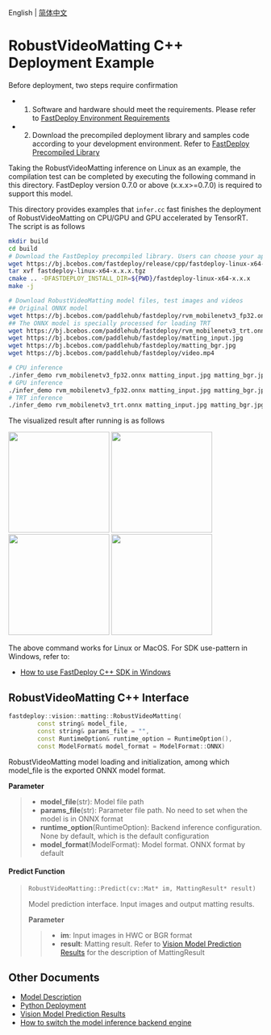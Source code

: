 English | [简体中文](README_CN.md)
# RobustVideoMatting C++ Deployment Example

Before deployment, two steps require confirmation

- 1. Software and hardware should meet the requirements. Please refer to [FastDeploy Environment Requirements](../../../../../docs/en/build_and_install/download_prebuilt_libraries.md)  
- 2. Download the precompiled deployment library and samples code according to your development environment. Refer to [FastDeploy Precompiled Library](../../../../../docs/en/build_and_install/download_prebuilt_libraries.md)

Taking the RobustVideoMatting inference on Linux as an example, the compilation test can be completed by executing the following command in this directory. FastDeploy version 0.7.0 or above (x.x.x>=0.7.0) is required to support this model.

This directory provides examples that `infer.cc` fast finishes the deployment of RobustVideoMatting on CPU/GPU and GPU accelerated by TensorRT. The script is as follows

```bash
mkdir build
cd build
# Download the FastDeploy precompiled library. Users can choose your appropriate version in the `FastDeploy  Precompiled Library` mentioned above 
wget https://bj.bcebos.com/fastdeploy/release/cpp/fastdeploy-linux-x64-x.x.x.tgz
tar xvf fastdeploy-linux-x64-x.x.x.tgz
cmake .. -DFASTDEPLOY_INSTALL_DIR=${PWD}/fastdeploy-linux-x64-x.x.x
make -j

# Download RobustVideoMatting model files, test images and videos
## Original ONNX model
wget https://bj.bcebos.com/paddlehub/fastdeploy/rvm_mobilenetv3_fp32.onnx
## The ONNX model is specially processed for loading TRT
wget https://bj.bcebos.com/paddlehub/fastdeploy/rvm_mobilenetv3_trt.onnx
wget https://bj.bcebos.com/paddlehub/fastdeploy/matting_input.jpg
wget https://bj.bcebos.com/paddlehub/fastdeploy/matting_bgr.jpg
wget https://bj.bcebos.com/paddlehub/fastdeploy/video.mp4

# CPU inference
./infer_demo rvm_mobilenetv3_fp32.onnx matting_input.jpg matting_bgr.jpg 0
# GPU inference
./infer_demo rvm_mobilenetv3_fp32.onnx matting_input.jpg matting_bgr.jpg 1
# TRT inference
./infer_demo rvm_mobilenetv3_trt.onnx matting_input.jpg matting_bgr.jpg 2
```

The visualized result after running is as follows
<div width="840">
<img width="200" height="200" float="left" src="https://user-images.githubusercontent.com/67993288/186852040-759da522-fca4-4786-9205-88c622cd4a39.jpg">
<img width="200" height="200" float="left" src="https://user-images.githubusercontent.com/67993288/186852587-48895efc-d24a-43c9-aeec-d7b0362ab2b9.jpg">
<img width="200" height="200" float="left" src="https://user-images.githubusercontent.com/67993288/186852116-cf91445b-3a67-45d9-a675-c69fe77c383a.jpg">
<img width="200" height="200" float="left" src="https://user-images.githubusercontent.com/67993288/186852554-6960659f-4fd7-4506-b33b-54e1a9dd89bf.jpg">
</div>

The above command works for Linux or MacOS. For SDK use-pattern in Windows, refer to:
- [How to use FastDeploy C++ SDK in Windows](../../../../../docs/cn/faq/use_sdk_on_windows.md)

## RobustVideoMatting C++ Interface 

```c++
fastdeploy::vision::matting::RobustVideoMatting(
        const string& model_file,
        const string& params_file = "",
        const RuntimeOption& runtime_option = RuntimeOption(),
        const ModelFormat& model_format = ModelFormat::ONNX)
```

RobustVideoMatting model loading and initialization, among which model_file is the exported ONNX model format.

**Parameter**

> * **model_file**(str): Model file path 
> * **params_file**(str): Parameter file path. No need to set when the model is in ONNX format
> * **runtime_option**(RuntimeOption): Backend inference configuration. None by default, which is the default configuration
> * **model_format**(ModelFormat): Model format. ONNX format by default

#### Predict Function 

> ```c++
> RobustVideoMatting::Predict(cv::Mat* im, MattingResult* result)
> ```
>
> Model prediction interface. Input images and output matting results.
>
> **Parameter**
>
> > * **im**: Input images in HWC or BGR format
> > * **result**: Matting result. Refer to [Vision Model Prediction Results](../../../../../docs/api/vision_results/) for the description of MattingResult


## Other Documents

- [Model Description](../../)
- [Python Deployment](../python)
- [Vision Model Prediction Results](../../../../../docs/api/vision_results/)
- [How to switch the model inference backend engine](../../../../../docs/en/faq/how_to_change_backend.md)
